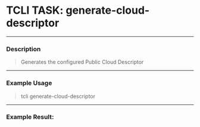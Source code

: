 # TCLI TASK: generate-cloud-descriptor

---
### Description
> Generates the configured Public Cloud Descriptor

---
### Example Usage
> tcli generate-cloud-descriptor



---
### Example Result:

